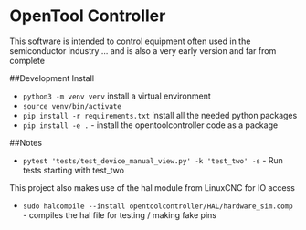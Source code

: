 # OpenTool Controller
This software is intended to control equipment often used in the semiconductor industry
... and is also a very early version and far from complete

##Development Install
- `python3 -m venv venv` install a virtual environment
- `source venv/bin/activate`
- `pip install -r requirements.txt` install all the needed python packages
- `pip install -e .`  - install the opentoolcontroller code as a package


##Notes
- `pytest 'tests/test_device_manual_view.py' -k 'test_two' -s` - Run tests starting with test_two

This project also makes use of the hal module from LinuxCNC for IO access
- `sudo halcompile --install opentoolcontroller/HAL/hardware_sim.comp` - compiles the hal file for testing / making fake pins

